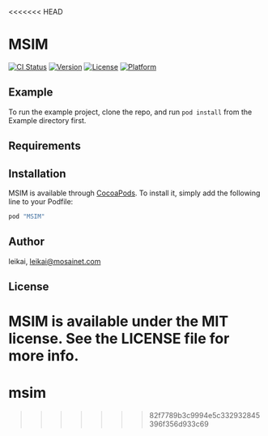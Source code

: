 <<<<<<< HEAD
# MSIM

[![CI Status](http://img.shields.io/travis/leikai/MSIM.svg?style=flat)](https://travis-ci.org/leikai/MSIM)
[![Version](https://img.shields.io/cocoapods/v/MSIM.svg?style=flat)](http://cocoapods.org/pods/MSIM)
[![License](https://img.shields.io/cocoapods/l/MSIM.svg?style=flat)](http://cocoapods.org/pods/MSIM)
[![Platform](https://img.shields.io/cocoapods/p/MSIM.svg?style=flat)](http://cocoapods.org/pods/MSIM)

## Example

To run the example project, clone the repo, and run `pod install` from the Example directory first.

## Requirements

## Installation

MSIM is available through [CocoaPods](http://cocoapods.org). To install
it, simply add the following line to your Podfile:

```ruby
pod "MSIM"
```

## Author

leikai, leikai@mosainet.com

## License

MSIM is available under the MIT license. See the LICENSE file for more info.
=======
# msim
>>>>>>> 82f7789b3c9994e5c332932845396f356d933c69
